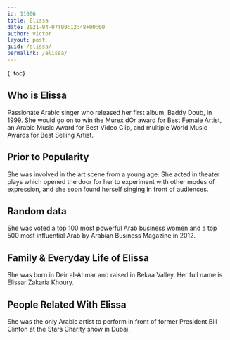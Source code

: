 ```yaml
---
id: 11006
title: Elissa
date: 2021-04-07T09:12:48+00:00
author: victor
layout: post
guid: /elissa/
permalink: /elissa/
---
```



{: toc}


## Who is Elissa



Passionate Arabic singer who released her first album, Baddy Doub, in 1999. She would go on to win the Murex dOr award for Best Female Artist, an Arabic Music Award for Best Video Clip, and multiple World Music Awards for Best Selling Artist.

                
                
                
## Prior to Popularity



She was involved in the art scene from a young age. She acted in theater plays which opened the door for her to experiment with other modes of expression, and she soon found herself singing in front of audiences.

                
                
                
## Random data



She was voted a top 100 most powerful Arab business women and a top 500 most influential Arab by Arabian Business Magazine in 2012.

                
                
                
## Family & Everyday Life of Elissa



She was born in Deir al-Ahmar and raised in Bekaa Valley. Her full name is Elissar Zakaria Khoury.

                
                
                
## People Related With Elissa



She was the only Arabic artist to perform in front of former President Bill Clinton at the Stars Charity show in Dubai.

                
              
            
          
          
          